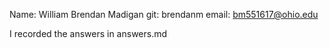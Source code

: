 Name: William Brendan Madigan
git: brendanm
email:  bm551617@ohio.edu

I recorded the answers in answers.md
